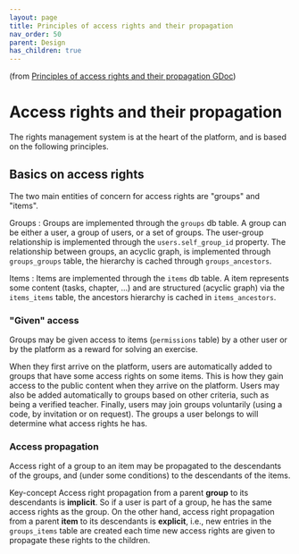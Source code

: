 ```yaml
---
layout: page
title: Principles of access rights and their propagation
nav_order: 50
parent: Design
has_children: true
---
```


(from [Principles of access rights and their propagation GDoc](https://docs.google.com/document/d/1cxSeZw_DVsYY3Z2473vza2uVvx8LfiBPS1X6bnUgAlU/edit#heading=h.6i569rv4s1vo  ))

# Access rights and their propagation

The rights management system is at the heart of the platform, and is based on the following principles.

## Basics on access rights

The two main entities of concern for access rights are "groups" and "items".

Groups
: Groups are implemented through the `groups` db table. A group can be either a user, a group of users, or a set of groups. The user-group relationship is implemented through the `users.self_group_id` property. The relationship between groups, an acyclic graph, is implemented through `groups_groups` table, the hierarchy is cached through `groups_ancestors`.

Items
: Items are implemented through the `items` db table. A item represents some content (tasks, chapter, ...) and are structured (acyclic graph) via the `items_items` table, the ancestors hierarchy is cached in `items_ancestors`.

### "Given" access

Groups may be given access to items (`permissions` table) by a other user or by the platform as a reward for solving an exercise.

When they first arrive on the platform, users are automatically added to groups that have some access rights on some items. This is how they gain access to the public content when they arrive on the platform. Users may also be added automatically to groups based on other criteria, such as being a verified teacher. Finally, users may join groups voluntarily (using a code, by invitation or on request). The groups a user belongs to will determine what access rights he has.

### Access propagation

Access right of a group to an item may be propagated to the descendants of the groups, and (under some conditions) to the descendants of the items.

<span class="label label-green">Key-concept</span>
Access right propagation from a parent **group** to its descendants is **implicit**. So if a user is part of a group, he has the same access rights as the group. On the other hand, access right propagation from a parent **item** to its descendants is **explicit**, i.e., new entries in the `groups_items` table are created each time new access rights are given to propagate these rights to the children.



